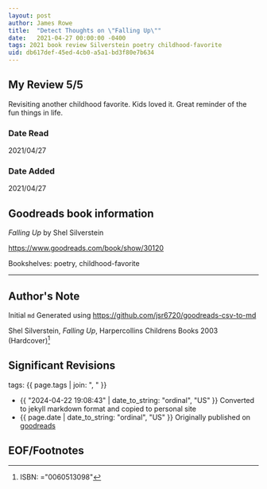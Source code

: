 ```yaml
---
layout: post
author: James Rowe
title:  "Detect Thoughts on \"Falling Up\""
date:   2021-04-27 00:00:00 -0400
tags: 2021 book review Silverstein poetry childhood-favorite
uid: db617def-45ed-4cb0-a5a1-bd3f80e7b634
---
```




## My Review 5/5

Revisiting another childhood favorite. Kids loved it. Great reminder of the fun things in life.

### Date Read
2021/04/27

### Date Added
2021/04/27

## Goodreads book information

*Falling Up* by Shel Silverstein

https://www.goodreads.com/book/show/30120

Bookshelves: poetry, childhood-favorite

---

## Author's Note

Initial `md` Generated using https://github.com/jsr6720/goodreads-csv-to-md

Shel Silverstein, *Falling Up*,  Harpercollins Childrens Books 2003 (Hardcover)[^1]

## Significant Revisions

tags: {{ page.tags | join: ", " }} <!-- todo move this somewhere -->

- {{ "2024-04-22 19:08:43" | date_to_string: "ordinal", "US" }} Converted to jekyll markdown format and copied to personal site
- {{ page.date | date_to_string: "ordinal", "US" }} Originally published on [goodreads](https://www.goodreads.com)

## EOF/Footnotes

[^1]: ISBN: ="0060513098"